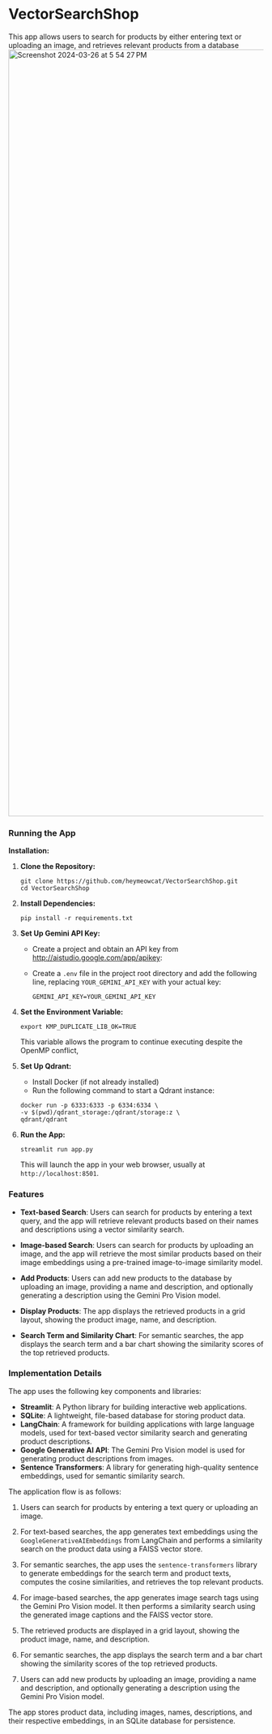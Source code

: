 # VectorSearchShop

This app allows users to search for products by either entering text or uploading an image, and retrieves relevant products from a database
<img width="1512" alt="Screenshot 2024-03-26 at 5 54 27 PM" src="https://github.com/heymeowcat/VectorSearchShop/assets/40495273/5de95b98-1124-4fb4-a48e-357c7da372a0">


### Running the App

**Installation:**

1.  **Clone the Repository:**

    ```
    git clone https://github.com/heymeowcat/VectorSearchShop.git
    cd VectorSearchShop
    ```

2.  **Install Dependencies:**

    ```
    pip install -r requirements.txt
    ```

3.  **Set Up Gemini API Key:**

    - Create a project and obtain an API key from http://aistudio.google.com/app/apikey:
    - Create a `.env` file in the project root directory and add the following line, replacing `YOUR_GEMINI_API_KEY` with your actual key:

      ```
      GEMINI_API_KEY=YOUR_GEMINI_API_KEY
      ```

4.  **Set the Environment Variable:**

    ```
    export KMP_DUPLICATE_LIB_OK=TRUE
    ```

    This variable allows the program to continue executing despite the OpenMP conflict,

5.  **Set Up Qdrant:**

    - Install Docker (if not already installed)
    - Run the following command to start a Qdrant instance:

    ```
    docker run -p 6333:6333 -p 6334:6334 \
    -v $(pwd)/qdrant_storage:/qdrant/storage:z \
    qdrant/qdrant
    ```

6.  **Run the App:**

    ```
    streamlit run app.py
    ```

    This will launch the app in your web browser, usually at `http://localhost:8501`.

### **Features**

- **Text-based Search**: Users can search for products by entering a text query, and the app will retrieve relevant products based on their names and descriptions using a vector similarity search.

- **Image-based Search**: Users can search for products by uploading an image, and the app will retrieve the most similar products based on their image embeddings using a pre-trained image-to-image similarity model.

- **Add Products**: Users can add new products to the database by uploading an image, providing a name and description, and optionally generating a description using the Gemini Pro Vision model.

- **Display Products**: The app displays the retrieved products in a grid layout, showing the product image, name, and description.

- **Search Term and Similarity Chart**: For semantic searches, the app displays the search term and a bar chart showing the similarity scores of the top retrieved products.

### **Implementation Details**

The app uses the following key components and libraries:

- **Streamlit**: A Python library for building interactive web applications.
- **SQLite**: A lightweight, file-based database for storing product data.
- **LangChain**: A framework for building applications with large language models, used for text-based vector similarity search and generating product descriptions.
- **Google Generative AI API**: The Gemini Pro Vision model is used for generating product descriptions from images.
- **Sentence Transformers**: A library for generating high-quality sentence embeddings, used for semantic similarity search.

The application flow is as follows:

1. Users can search for products by entering a text query or uploading an image.

2. For text-based searches, the app generates text embeddings using the `GoogleGenerativeAIEmbeddings` from LangChain and performs a similarity search on the product data using a FAISS vector store.

3. For semantic searches, the app uses the `sentence-transformers` library to generate embeddings for the search term and product texts, computes the cosine similarities, and retrieves the top relevant products.

4. For image-based searches, the app generates image search tags using the Gemini Pro Vision model. It then performs a similarity search using the generated image captions and the FAISS vector store.

5. The retrieved products are displayed in a grid layout, showing the product image, name, and description.

6. For semantic searches, the app displays the search term and a bar chart showing the similarity scores of the top retrieved products.

7. Users can add new products by uploading an image, providing a name and description, and optionally generating a description using the Gemini Pro Vision model.

The app stores product data, including images, names, descriptions, and their respective embeddings, in an SQLite database for persistence.
